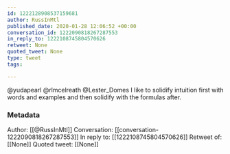 ```yaml
---
id: 1222128908537159681
author: RussInMtl
published_date: 2020-01-28 12:06:52 +00:00
conversation_id: 1222090818267287553
in_reply_to: 1222108745804570626
retweet: None
quoted_tweet: None
type: tweet
tags:

---
```


@yudapearl @rlmcelreath @Lester_Domes I like to solidify intuition first with words and examples and then solidify with the formulas after.

### Metadata

Author: [[@RussInMtl]]
Conversation: [[conversation-1222090818267287553]]
In reply to: [[1222108745804570626]]
Retweet of: [[None]]
Quoted tweet: [[None]]
